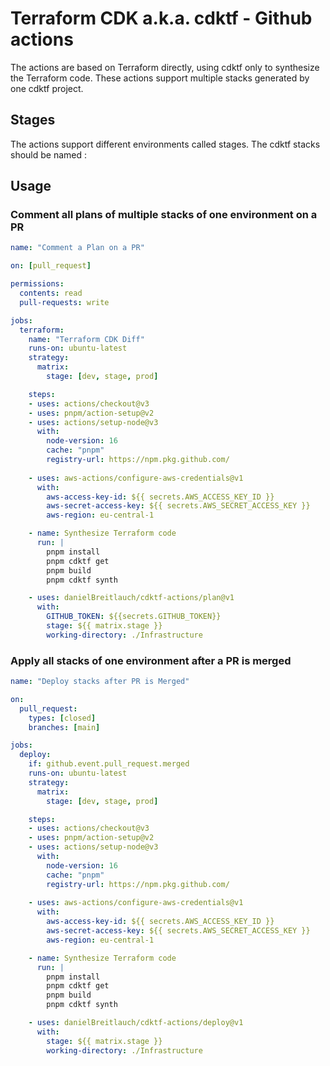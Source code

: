 # Terraform CDK a.k.a. cdktf - Github actions

The actions are based on Terraform directly, using cdktf only to synthesize the Terraform code.
These actions support multiple stacks generated by one cdktf project.

## Stages

The actions support different environments called stages.
The cdktf stacks should be named <stack-name>:<stage-name>

## Usage

### Comment all plans of multiple stacks of one environment on a PR

```yml
name: "Comment a Plan on a PR"

on: [pull_request]

permissions:
  contents: read
  pull-requests: write

jobs:
  terraform:
    name: "Terraform CDK Diff"
    runs-on: ubuntu-latest
    strategy:
      matrix:
        stage: [dev, stage, prod]

    steps:
    - uses: actions/checkout@v3
    - uses: pnpm/action-setup@v2  
    - uses: actions/setup-node@v3
      with:
        node-version: 16
        cache: "pnpm"
        registry-url: https://npm.pkg.github.com/
    
    - uses: aws-actions/configure-aws-credentials@v1
      with:
        aws-access-key-id: ${{ secrets.AWS_ACCESS_KEY_ID }}
        aws-secret-access-key: ${{ secrets.AWS_SECRET_ACCESS_KEY }}
        aws-region: eu-central-1

    - name: Synthesize Terraform code
      run: |
        pnpm install
        pnpm cdktf get
        pnpm build
        pnpm cdktf synth

    - uses: danielBreitlauch/cdktf-actions/plan@v1
      with:
        GITHUB_TOKEN: ${{secrets.GITHUB_TOKEN}}
        stage: ${{ matrix.stage }}
        working-directory: ./Infrastructure
```

### Apply all stacks of one environment after a PR is merged

```yml
name: "Deploy stacks after PR is Merged"

on:
  pull_request:
    types: [closed]
    branches: [main]

jobs:
  deploy:
    if: github.event.pull_request.merged
    runs-on: ubuntu-latest    
    strategy:
      matrix:
        stage: [dev, stage, prod]

    steps:
    - uses: actions/checkout@v3
    - uses: pnpm/action-setup@v2  
    - uses: actions/setup-node@v3
      with:
        node-version: 16
        cache: "pnpm"
        registry-url: https://npm.pkg.github.com/
    
    - uses: aws-actions/configure-aws-credentials@v1
      with:
        aws-access-key-id: ${{ secrets.AWS_ACCESS_KEY_ID }}
        aws-secret-access-key: ${{ secrets.AWS_SECRET_ACCESS_KEY }}
        aws-region: eu-central-1

    - name: Synthesize Terraform code
      run: |
        pnpm install
        pnpm cdktf get
        pnpm build
        pnpm cdktf synth

    - uses: danielBreitlauch/cdktf-actions/deploy@v1
      with:
        stage: ${{ matrix.stage }}
        working-directory: ./Infrastructure
```